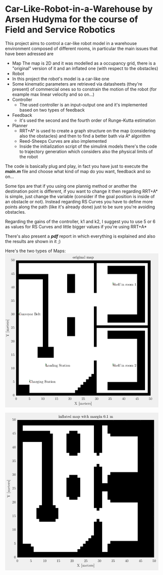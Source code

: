 # Car-Like-Robot-in-a-Warehouse by Arsen Hudyma for the course of Field and Service Robotics

This project aims to control a car-like robot model in a warehouse environment composed of different rooms, in particular the main issues that have been adressed are

- Map
  The map is 2D and it was modelled as a occupancy grid, there is a "original" version of it and an inflated one (with respect to the obstacles)
- Robot
 - In this project the robot's model is a car-like one
 - Some kinematic parameters are retrieved via datasheets (they're present) of commercial ones so to constrain the motion of the robot (for example max linear velocity and so on...)
- Controller
  - The used controller is an input-output one and it's implemented based on two types of feedback
- Feedback
  - it's used the second and the fourth order of Runge-Kutta estimation
- Planner
  - RRT+A* is used to create a graph structure on the map (considering also the obstacles) and then to find a better bath via A* algorithm
  - Reed-Sheeps Curves are also implemented
  - Inside the initialization script of the simulink models there's the code to trajectory generation which considers also the physical limits of the robot

The code is basically plug and play, in fact you have just to execute the ***main.m*** file and choose what kind of map do you want, feedback and so on...

Some tips are that if you using one plannig method or another the destination point is different, if you want to change it then regarding RRT+A* is simple, just change the variable (consider if the goal position is inside of an obstacle or not). Instead regarding RS Curves you have to define more points along the path (like it's already done) just to be sure you're avoiding obstacles.

Regarding the gains of the controller, k1 and k2, I suggest you to use 5 or 6 as values for RS Curves and little bigger values if you're using RRT+A*

There's also present a ***pdf*** report in which everything is explained and also the results are shown in it ;)

Here's the two types of Maps:
![Original Map](images/originalMap.png)

![Inflated Map](images/InflatedMap.png)
